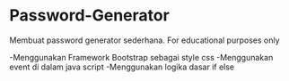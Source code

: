# Password-Generator
Membuat password generator sederhana. For educational purposes only

  -Menggunakan Framework Bootstrap sebagai style css
  -Menggunakan event di dalam java script
  -Menggunakan logika dasar if else
